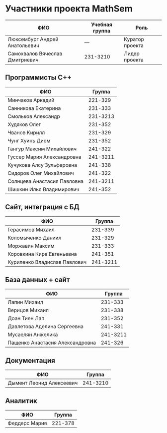# Участники проекта MathSem

| ФИО | Учебная группа | Роль |
|-----|----------------|------|
| Люксембург Андрей Анатольевич | — | Куратор проекта |
| Самохвалов Вячеслав Дмитриевич | 231-3210 | Лидер проекта |

## Программисты C++
| ФИО | Группа |
|-----|--------|
| Минчаков Аркадий | 221-329 |
| Санникова Екатерина | 231-333 |
| Смольков Александр | 231-3213 |
| Худяков Олег | 231-352 |
| Чванов Кирилл | 231-329 |
| Чунг Хуинь Дием | 231-352 |
| Гангур Максим Михайлович | 241-322 |
| Гуссер Мария Александровна | 241-3211 |
| Кучукова Алсу Зульфаровна | 241-338 |
| Сидоров Олег Михайлович | 241-322 |
| Солнцева Анастасия Павловна | 241-3211 |
| Шишкин Илья Владимирович | 241-352 |

## Сайт, интеграция с БД
| ФИО | Группа |
|-----|--------|
| Герасимов Михаил | 231-339 |
| Коломыченко Даниил | 231-329 |
| Моржавин Максим | 231-333 |
| Коровкина Кира Евгеньевна | 241-351 |
| Куриленко Владислав Павлович | 241-3211 |

## База данных + сайт
| ФИО | Группа |
|-----|--------|
| Лапин Михаил | 231-333 |
| Верицов Михаил | 231-338 |
| Доан Тиен Лап | 231-352 |
| Давлетова Аделина Сергеевна | 241-331 |
| Мусаелян Анжелика | 241-3211 |
| Пащенко Анастасия Александровна | 241-326 |

## Документация
| ФИО | Группа |
|-----|--------|
| Дымент Леонид Алексеевич | 241-3210 |

## Аналитик
| ФИО | Группа |
|-----|--------|
| Феддерс Мария | 221-378 |
